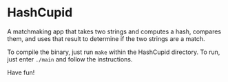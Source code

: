 # HashCupid
A matchmaking app that takes two strings and computes a hash, compares them, and uses that result to determine if the two strings are a match.

To compile the binary, just run `make` within the HashCupid directory.
To run, just enter `./main` and follow the instructions.

Have fun!
